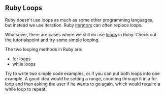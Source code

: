 ## Ruby Loops

Ruby doesn't use loops as much as some other programming languages, but instead we use iteration.
Ruby [iterators](https://www.tutorialspoint.com/ruby/ruby_iterators.htm) can often replace loops.

Whatsover, there are cases where we still do use [loops](http://www.tutorialspoint.com/ruby/ruby_loops.htm) in Ruby.
Check out the tutorialspoint and try some simple looping.

The two looping methods in Ruby are:
- for loops
- while loops

Try to write two simple code examples, or if you can put both loops into one example. A good idea would be setting a range, counting
through it in a for loop and then asking the user if he wants to go again, which would require a while loop to repeat.
